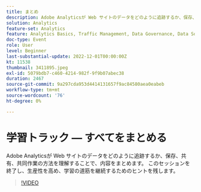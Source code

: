 ```yaml
---
title: まとめ
description: Adobe Analyticsが Web サイトのデータをどのように追跡するか、保存、共有、共同作業の方法を理解することで、内容をまとめます。 このセッションを終了し、生産性を高め、学習の道筋を継続するためのヒントを残します。
solution: Analytics
feature-set: Analytics
feature: Analytics Basics, Traffic Management, Data Governance, Data Sources, Data Configuration and Collection
doc-type: Event
role: User
level: Beginner
last-substantial-update: 2022-12-01T00:00:00Z
kt: 11538
thumbnail: 3411895.jpeg
exl-id: 5079bdb7-c460-4214-982f-9f9b07abec38
duration: 2467
source-git-commit: 9a297cda953d4414131657f9ac84580aea0eabeb
workflow-type: tm+mt
source-wordcount: '76'
ht-degree: 0%

---
```


# 学習トラック — すべてをまとめる

Adobe Analyticsが Web サイトのデータをどのように追跡するか、保存、共有、共同作業の方法を理解することで、内容をまとめます。 このセッションを終了し、生産性を高め、学習の道筋を継続するためのヒントを残します。

>[!VIDEO](https://video.tv.adobe.com/v/3411895/?quality=12&learn=on)
